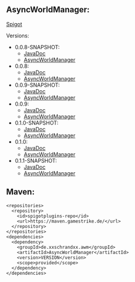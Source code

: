 ## AsyncWorldManager:
[Spigot](https://www.spigotmc.org/resources/async-worldmanager-awm.58943/)

Versions:
  * 0.0.8-SNAPSHOT:
    * [JavaDoc](https://maven.gamestrike.de/docs/AsyncWorldManager/0.0.8-SNAPSHOT/apidocs/)
    * [AsyncWorldManager](https://maven.gamestrike.de/docs/AsyncWorldManager/0.0.8-SNAPSHOT/AsyncWorldManager-0.0.8-SNAPSHOT.jar)
  * 0.0.8:
    * [JavaDoc](https://maven.gamestrike.de/docs/AsyncWorldManager/0.0.8/apidocs/)
    * [AsyncWorldManager](https://maven.gamestrike.de/docs/AsyncWorldManager/0.0.8/AsyncWorldManager-0.0.8.jar)
  * 0.0.9-SNAPSHOT:
    * [JavaDoc](https://maven.gamestrike.de/docs/AsyncWorldManager/0.0.9-SNAPSHOT/apidocs/)
    * [AsyncWorldManager](https://maven.gamestrike.de/docs/AsyncWorldManager/0.0.9-SNAPSHOT/AsyncWorldManager-0.0.9-SNAPSHOT.jar)
  * 0.0.9:
    * [JavaDoc](https://maven.gamestrike.de/docs/AsyncWorldManager/0.0.9/apidocs/)
    * [AsyncWorldManager](https://maven.gamestrike.de/docs/AsyncWorldManager/0.0.9/AsyncWorldManager-0.0.9.jar)
  * 0.1.0-SNAPSHOT:
    * [JavaDoc](https://maven.gamestrike.de/docs/AsyncWorldManager/0.1.0-SNAPSHOT/apidocs/)
    * [AsyncWorldManager](https://maven.gamestrike.de/docs/AsyncWorldManager/0.1.0-SNAPSHOT/AsyncWorldManager-0.1.0-SNAPSHOT.jar)
  * 0.1.0:
    * [JavaDoc](https://maven.gamestrike.de/docs/AsyncWorldManager/0.1.0/apidocs/)
    * [AsyncWorldManager](https://maven.gamestrike.de/docs/AsyncWorldManager/0.1.0/AsyncWorldManager-0.1.0.jar)
  * 0.1.1-SNAPSHOT:
    * [JavaDoc](https://maven.gamestrike.de/docs/AsyncWorldManager/0.1.1-SNAPSHOT/apidocs/)
    * [AsyncWorldManager](https://maven.gamestrike.de/docs/AsyncWorldManager/0.1.1-SNAPSHOT/AsyncWorldManager-0.1.1-SNAPSHOT.jar)

## Maven:
```
<repositories>
  <repository>
    <id>spigotplugins-repo</id>
    <url>https://maven.gamestrike.de/</url>
  </repository>
</repositories>
<dependencies>
  <dependency>
    <groupId>de.xxschrandxx.awm</groupId>
    <artifactId>AsyncWorldManager</artifactId>
    <version>VERSION</version>
    <scope>provided</scope>
  </dependency>
</dependencies>
```